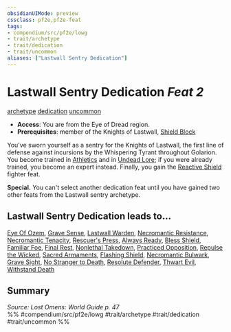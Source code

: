 ```yaml
---
obsidianUIMode: preview
cssclass: pf2e,pf2e-feat
tags:
- compendium/src/pf2e/lowg
- trait/archetype
- trait/dedication
- trait/uncommon
aliases: ["Lastwall Sentry Dedication"]
---
```

# Lastwall Sentry Dedication  *Feat 2*  
[archetype](../../Rules/traits/archetype.md)  [dedication](../../Rules/traits/dedication.md)  [uncommon](../../Rules/traits/uncommon.md)  

- **Access**: You are from the Eye of Dread region.
- **Prerequisites**: member of the Knights of Lastwall, [Shield Block](shield-block.md)

You've sworn yourself as a sentry for the Knights of Lastwall, the first line of defense against incursions by the Whispering Tyrant throughout Golarion. You become trained in [Athletics](../skills.md#Athletics) and in [Undead Lore](../skills.md#Lore); if you were already trained, you become an expert instead. Finally, you gain the [Reactive Shield](reactive-shield.md) fighter feat.

**Special.** You can't select another dedication feat until you have gained two other feats from the Lastwall sentry archetype.

## Lastwall Sentry Dedication leads to...

[Eye Of Ozem](eye-of-ozem-lowg.md), [Grave Sense](grave-sense-lowg.md), [Lastwall Warden](lastwall-warden-lowg.md), [Necromantic Resistance](necromantic-resistance-lowg.md), [Necromantic Tenacity](necromantic-tenacity-lowg.md), [Rescuer's Press](rescuers-press-lol.md), [Always Ready](always-ready-lokl.md), [Bless Shield](bless-shield-lokl.md), [Familiar Foe](familiar-foe-lokl.md), [Final Rest](final-rest-lokl.md), [Nonlethal Takedown](nonlethal-takedown-lokl.md), [Practiced Opposition](practiced-opposition-lokl.md), [Repulse the Wicked](repulse-the-wicked-lokl.md), [Sacred Armaments](sacred-armaments-lokl.md), [Flashing Shield](flashing-shield-lokl.md), [Necromantic Bulwark](necromantic-bulwark-lokl.md), [Grave Sight](grave-sight-lokl.md), [No Stranger to Death](no-stranger-to-death-lokl.md), [Resolute Defender](resolute-defender-lokl.md), [Thwart Evil](thwart-evil-lokl.md), [Withstand Death](withstand-death-lokl.md)

## Summary

*Source: Lost Omens: World Guide p. 47*  
%% #compendium/src/pf2e/lowg #trait/archetype #trait/dedication #trait/uncommon %%